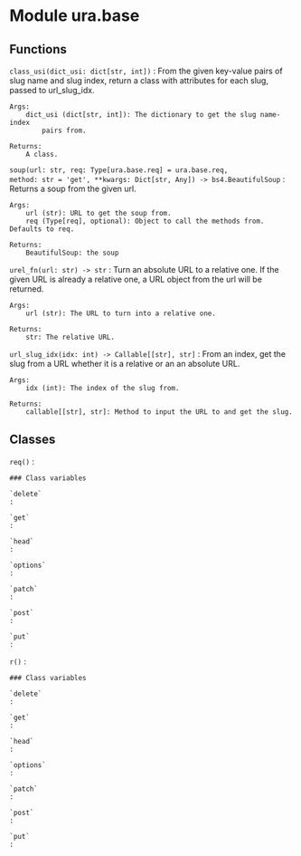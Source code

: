 Module ura.base
===============

Functions
---------

    
`class_usi(dict_usi: dict[str, int])`
:   From the given key-value pairs of slug name and
    slug index, return a class with attributes for each slug, passed to
    url_slug_idx.
    
    Args:
        dict_usi (dict[str, int]): The dictionary to get the slug name-index
            pairs from.
    
    Returns:
        A class.

    
`soup(url: str, req: Type[ura.base.req] = ura.base.req, method: str = 'get', **kwargs: Dict[str, Any]) ‑> bs4.BeautifulSoup`
:   Returns a soup from the given url.
    
    Args:
        url (str): URL to get the soup from.
        req (Type[req], optional): Object to call the methods from. Defaults to req.
    
    Returns:
        BeautifulSoup: the soup

    
`urel_fn(url: str) ‑> str`
:   Turn an absolute URL to a relative one. If the given URL is already a
    relative one, a URL object from the url will be returned.
    
    Args:
        url (str): The URL to turn into a relative one.
    
    Returns:
        str: The relative URL.

    
`url_slug_idx(idx: int) ‑> Callable[[str], str]`
:   From an index, get the slug from a URL whether it is a relative or an
    an absolute URL.
    
    Args:
        idx (int): The index of the slug from.
    
    Returns:
        callable[[str], str]: Method to input the URL to and get the slug.

Classes
-------

`req()`
:   

    ### Class variables

    `delete`
    :

    `get`
    :

    `head`
    :

    `options`
    :

    `patch`
    :

    `post`
    :

    `put`
    :

`r()`
:   

    ### Class variables

    `delete`
    :

    `get`
    :

    `head`
    :

    `options`
    :

    `patch`
    :

    `post`
    :

    `put`
    :